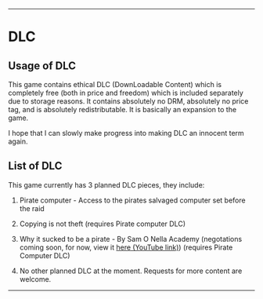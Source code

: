 
***

# DLC

## Usage of DLC

This game contains ethical DLC (DownLoadable Content) which is completely free (both in price and freedom) which is included separately due to storage reasons. It contains absolutely no DRM, absolutely no price tag, and is absolutely redistributable. It is basically an expansion to the game.

I hope that I can slowly make progress into making DLC an innocent term again.

## List of DLC

This game currently has 3 planned DLC pieces, they include:

1. Pirate computer - Access to the pirates salvaged computer set before the raid

2. Copying is not theft (requires Pirate computer DLC)

3. Why it sucked to be a pirate - By Sam O Nella Academy (negotations coming soon, for now, view it [here (YouTube link)](https://www.youtube.com/watch?v=ORmUUhh6O-8)) (requires Pirate Computer DLC)

4. No other planned DLC at the moment. Requests for more content are welcome.

***
